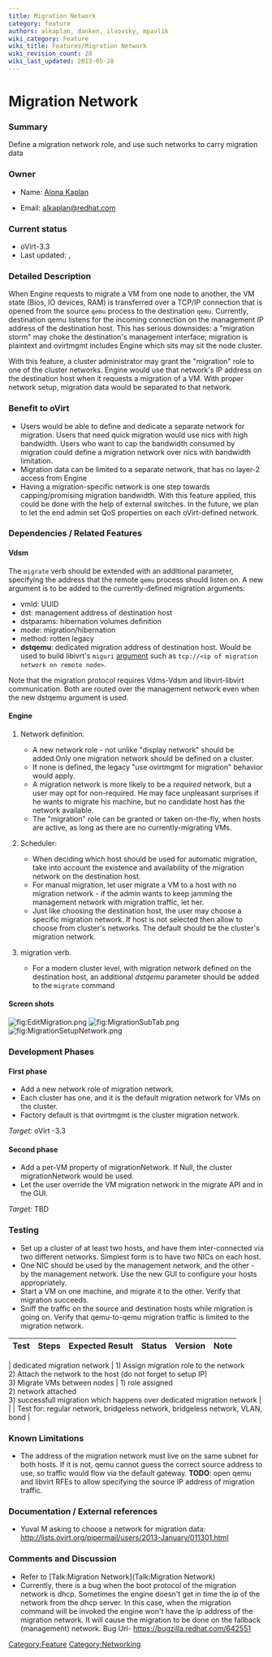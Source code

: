 ```yaml
---
title: Migration Network
category: feature
authors: alkaplan, danken, ilvovsky, mpavlik
wiki_category: Feature
wiki_title: Features/Migration Network
wiki_revision_count: 28
wiki_last_updated: 2013-05-28
---
```


# Migration Network

### Summary

Define a migration network role, and use such networks to carry migration data

### Owner

*   Name: [ Alona Kaplan](User:alkaplan)

<!-- -->

*   Email: <alkaplan@redhat.com>

### Current status

*   oVirt-3.3
*   Last updated: ,

### Detailed Description

When Engine requests to migrate a VM from one node to another, the VM state (Bios, IO devices, RAM) is transferred over a TCP/IP connection that is opened from the source `qemu` process to the destination `qemu`. Currently, destination qemu listens for the incoming connection on the management IP address of the destination host. This has serious downsides: a "migration storm" may choke the destination's management interface; migration is plaintext and ovirtmgmt includes Engine which sits may sit the node cluster.

With this feature, a cluster administrator may grant the "migration" role to one of the cluster networks. Engine would use that network's IP address on the destination host when it requests a migration of a VM. With proper network setup, migration data would be separated to that network.

### Benefit to oVirt

*   Users would be able to define and dedicate a separate network for migration. Users that need quick migration would use nics with high bandwidth. Users who want to cap the bandwidth consumed by migration could define a migration network over nics with bandwidth limitation.
*   Migration data can be limited to a separate network, that has no layer-2 access from Engine
*   Having a migration-specific network is one step towards capping/promising migration bandwidth. With this feature applied, this could be done with the help of external switches. In the future, we plan to let the end admin set QoS properties on each oVirt-defined network.

### Dependencies / Related Features

#### Vdsm

The `migrate` verb should be extended with an additional parameter, specifying the address that the remote `qemu` process should listen on. A new argument is to be added to the currently-defined migration arguments:

*   vmId: UUID
*   dst: management address of destination host
*   dstparams: hibernation volumes definition
*   mode: migration/hibernation
*   method: rotten legacy
*   **dstqemu**: dedicated migration address of destination host. Would be used to build libivrt's `miguri` [argument](http://libvirt.org/html/libvirt-libvirt.html#virDomainMigrateToURI2) such as `tcp://<ip of migration network on remote node>`.

Note that the migration protocol requires Vdms-Vdsm and libvirt-libvirt communication. Both are routed over the management network even when the new dstqemu argument is used.

#### Engine

1.  Network definition.
    -   A new network role - not unlike "display network" should be added.Only one migration network should be defined on a cluster.
    -   If none is defined, the legacy "use ovirtmgmt for migration" behavior would apply.
    -   A migration network is more likely to be a *required* network, but a user may opt for non-required. He may face unpleasant surprises if he wants to migrate his machine, but no candidate host has the network available.
    -   The "migration" role can be granted or taken on-the-fly, when hosts are active, as long as there are no currently-migrating VMs.

2.  Scheduler:
    -   When deciding which host should be used for automatic migration, take into account the existence and availability of the migration network on the destination host.
    -   For manual migration, let user migrate a VM to a host with no migration network - if the admin wants to keep jamming the management network with migration traffic, let her.
    -   Just like choosing the destination host, the user may choose a specific migration network. If host is not selected then allow to choose from cluster's networks. The default should be the cluster's migration network.

3.  migration verb.
    -   For a modern cluster level, with migration network defined on the destination host, an additional *dstqemu* parameter should be added to the `migrate` command

#### Screen shots

![](EditMigration.png "fig:EditMigration.png") ![](MigrationSubTab.png "fig:MigrationSubTab.png") ![](MigrationSetupNetwork.png "fig:MigrationSetupNetwork.png")

### Development Phases

#### First phase

*   Add a new network role of migration network.
*   Each cluster has one, and it is the default migration network for VMs on the cluster.
*   Factory default is that ovirtmgmt is the cluster migration network.

*Target:* oVirt -3.3

#### Second phase

*   Add a per-VM property of migrationNetwork. If Null, the cluster migrationNetwork would be used.
*   Let the user override the VM migration network in the migrate API and in the GUI.

*Target:* TBD

### Testing

*   Set up a cluster of at least two hosts, and have them inter-connected via two different networks. Simplest form is to have two NICs on each host.
*   One NIC should be used by the management network, and the other - by the management network. Use the new GUI to configure your hosts appropriately.
*   Start a VM on one machine, and migrate it to the other. Verify that migration succeeds.
*   Sniff the traffic on the source and destination hosts while migration is going on. Verify that qemu-to-qemu migration traffic is limited to the migration network.

| Test                        | Steps                                                         | Expected Result                                                         | Status | Version | Note                                                                          |
|-----------------------------|---------------------------------------------------------------|-------------------------------------------------------------------------|--------|---------|-------------------------------------------------------------------------------|

| dedicated migration network | 1) Assign migration role to the network                       
                               2) Attach the network to the host (do not forget to setup IP)  
                               3) Migrate VMs between nodes                                   | 1) role assigned                                                        
                                                                                               2) network attached                                                      
                                                                                               3) successfull migration which happens over dedicated migration network  |        |         | Test for: regular network, bridgeless network, bridgeless network, VLAN, bond |

### Known Limitations

*   The address of the migration network must live on the same subnet for both hosts. If it is not, qemu cannot guess the correct source address to use, so traffic would flow via the default gateway. **TODO**: open qemu and libvirt RFEs to allow specifying the source IP address of migration traffic.

### Documentation / External references

*   Yuval M asking to choose a network for migration data: <http://lists.ovirt.org/pipermail/users/2013-January/011301.html>

### Comments and Discussion

*   Refer to [Talk:Migration Network](Talk:Migration Network)
*   Currently, there is a bug when the boot protocol of the migration network is dhcp. Sometimes the engine doesn't get in time the ip of the network from the dhcp server. In this case, when the migration command will be invoked the engine won't have the ip address of the migration network. It will cause the migration to be done on the fallback (management) network. Bug Url- <https://bugzilla.redhat.com/642551>

<Category:Feature> <Category:Networking>
